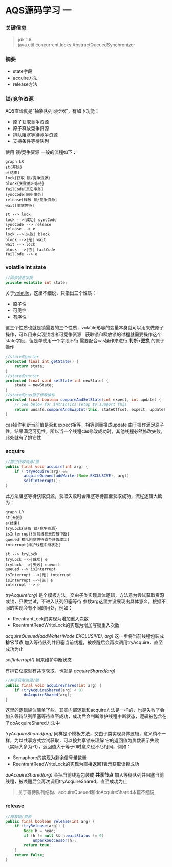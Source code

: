 # AQS源码学习 一

### 关键信息
> jdk 1.8<br/>
> java.util.concurrent.locks.AbstractQueuedSynchronizer

### 摘要
- state字段
- acquire方法
- release方法

### 锁/竞争资源
AQS直译就是“抽象队列同步器”，有如下功能：
- 原子获取竞争资源
- 原子释放竞争资源
- 排队阻塞等待竞争资源
- 支持条件等待队列

使用 锁/竞争资源 一般的流程如下：

```mermaid
graph LR
st(开始)
e(结束)
lock{获取 锁/竞争资源}
block{失败循环等待}
failCode[其它事务]
syncCode[同步事务]
release[释放 锁/竞争资源]
wait[阻塞等待]

st --> lock
lock -->|成功| syncCode
syncCode --> release
release --> e
lock -->|失败| block
block -->|是| wait
wait --> lock
block -->|否| failCode
failCode --> e
```

### volatile int state
```java
//同步状态字段
private volatile int state;
```
关于[volatile](#)，这里不细说，只指出三个性质：
- 原子性
- 可见性
- 有序性

这三个性质也就是锁需要的三个性质，volatile形容的变量本身就可以用来做原子操作，可以用来实现锁或者可竞争资源
&nbsp;
获取锁和释放锁的过程就需要操作这个state字段，但是单使用一个字段不行
需要配合cas操作来进行  **判断+更换** 的原子操作
```java
//state的getter
protected final int getState() {
    return state;
}
//state的setter
protected final void setState(int newState) {
    state = newState;
}
//state的cas原子修改操作
protected final boolean compareAndSetState(int expect, int update) {
    // See below for intrinsics setup to support this
    return unsafe.compareAndSwapInt(this, stateOffset, expect, update);
}
```
cas操作判断当前值是否和expect相等，相等则替换成update
由于操作满足原子性，结果满足可见性，所以当一个线程cas修改成功时，其他线程必然修改失败，此处就有了排它性
### acquire
```java
//排它获取资源/锁
public final void acquire(int arg) {
    if (!tryAcquire(arg) &&
        acquireQueued(addWaiter(Node.EXCLUSIVE), arg))
        selfInterrupt();
}
```
此方法阻塞等待获取资源，获取失败时会阻塞等待直至获取成功，流程逻辑大致为：

```mermaid
graph LR
st(开始)
e(结束)
tryLock{获取 锁/竞争资源}
isInterrupt{当前线程是否被中断}
queued[排队阻塞等待直至获取成功]
interrupt[维护线程中断状态]

st --> tryLock
tryLock -->|成功| e
tryLock -->|失败| queued
queued --> isInterrupt
isInterrupt -->|是| interrupt
isInterrupt -->|否| e
interrupt --> e
```

*tryAcquire(arg)* 是个模板方法，交由子类实现具体逻辑，方法意为尝试获取资源或锁，只做尝试，不进入队列阻塞等待
参数arg这里并没展现出具体意义，根据不同的实现会有不同的用处，例如：
- ReentrantLock的实现为增加重入次数
- ReentrantReadWriteLock的实现为增加写锁重入次数

*acquireQueued(addWaiter(Node.EXCLUSIVE), arg)* 这一步将当前线程包装成 **排它节点** 加入等待队列并阻塞当前线程，被唤醒后会再次调用tryAcquire，直至成功为止

*selfInterrupt()* 用来维护中断状态

有排它获取就有共享获取，也就是 *acquireShared(arg)*
```java
//共享获取资源/锁
public final void acquireShared(int arg) {
    if (tryAcquireShared(arg) < 0)
        doAcquireShared(arg);
}
```
这里的逻辑貌似简单了些，其实内部逻辑和acquire方法是一样的，也是失败了会加入等待队列阻塞等待直至成功，成功后会判断维护线程中断状态，逻辑被包含在了doAcquireShared方法中

*tryAcquireShared(arg)* 同样是个模板方法，交由子类实现具体逻辑，意义稍不一样，为以共享方式尝试获取，可以按共享锁来理解
它的返回值为负数表示失败（实际大多为-1），返回值大于等于0时意义也不尽相同，例如：
- Semaphore的实现为剩余信号量数量
- ReentrantReadWriteLock的实现为直接返回1表示获取读锁成功

*doAcquireShared(arg)* 会把当前线程包装成 **共享节点** 加入等待队列并阻塞当前线程，被唤醒后会再次调用tryAcquireShared，直至成功为止

> 关于等待队列结构、acquireQueued和doAcquireShared本篇不细说

### release
```java
//释放锁/资源
public final boolean release(int arg) {
    if (tryRelease(arg)) {
        Node h = head;
        if (h != null && h.waitStatus != 0)
            unparkSuccessor(h);
        return true;
    }
    return false;
}
```
